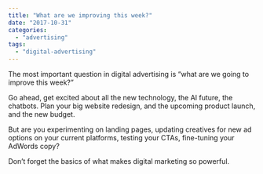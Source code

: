 ```yaml
---
title: "What are we improving this week?"
date: "2017-10-31"
categories: 
  - "advertising"
tags: 
  - "digital-advertising"
---
```


The most important question in digital advertising is “what are we going to improve this week?”

Go ahead, get excited about all the new technology, the AI future, the chatbots. Plan your big website redesign, and the upcoming product launch, and the new budget.

But are you experimenting on landing pages, updating creatives for new ad options on your current platforms, testing your CTAs, fine-tuning your AdWords copy?

Don’t forget the basics of what makes digital marketing so powerful.
